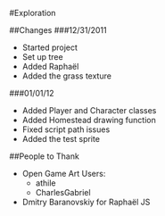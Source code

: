 #Exploration

##Changes
###12/31/2011
* Started project
* Set up tree
* Added Raphaël
* Added the grass texture

###01/01/12
* Added Player and Character classes
* Added Homestead drawing function
* Fixed script path issues
* Added the test sprite

##People to Thank
* Open Game Art Users:
  * athile
  * CharlesGabriel
* Dmitry Baranovskiy for Raphaël JS